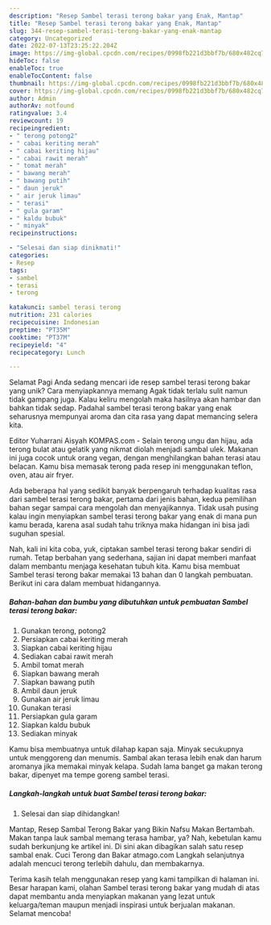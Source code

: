```yaml
---
description: "Resep Sambel terasi terong bakar yang Enak, Mantap"
title: "Resep Sambel terasi terong bakar yang Enak, Mantap"
slug: 344-resep-sambel-terasi-terong-bakar-yang-enak-mantap
category: Uncategorized
date: 2022-07-13T23:25:22.204Z
image: https://img-global.cpcdn.com/recipes/0998fb221d3bbf7b/680x482cq70/sambel-terasi-terong-bakar-foto-resep-utama.jpg
hideToc: false
enableToc: true
enableTocContent: false
thumbnail: https://img-global.cpcdn.com/recipes/0998fb221d3bbf7b/680x482cq70/sambel-terasi-terong-bakar-foto-resep-utama.jpg
cover: https://img-global.cpcdn.com/recipes/0998fb221d3bbf7b/680x482cq70/sambel-terasi-terong-bakar-foto-resep-utama.jpg
author: Admin
authorAv: notfound
ratingvalue: 3.4
reviewcount: 19
recipeingredient:
- " terong potong2"
- " cabai keriting merah"
- " cabai keriting hijau"
- " cabai rawit merah"
- " tomat merah"
- " bawang merah"
- " bawang putih"
- " daun jeruk"
- " air jeruk limau"
- " terasi"
- " gula garam"
- " kaldu bubuk"
- " minyak"
recipeinstructions:

- "Selesai dan siap dinikmati!"
categories:
- Resep
tags:
- sambel
- terasi
- terong

katakunci: sambel terasi terong 
nutrition: 231 calories
recipecuisine: Indonesian
preptime: "PT35M"
cooktime: "PT37M"
recipeyield: "4"
recipecategory: Lunch

---
```



Selamat Pagi Anda sedang mencari ide resep sambel terasi terong bakar yang unik? Cara menyiapkannya memang Agak tidak terlalu sulit namun tidak gampang juga. Kalau keliru mengolah maka hasilnya akan hambar dan bahkan tidak sedap. Padahal sambel terasi terong bakar yang enak seharusnya mempunyai aroma dan cita rasa yang dapat memancing selera kita.


Editor Yuharrani Aisyah KOMPAS.com - Selain terong ungu dan hijau, ada terong bulat atau gelatik yang nikmat diolah menjadi sambal ulek. Makanan ini juga cocok untuk orang vegan, dengan menghilangkan bahan terasi atau belacan. Kamu bisa memasak terong pada resep ini menggunakan teflon, oven, atau air fryer.

Ada beberapa hal yang sedikit banyak berpengaruh terhadap kualitas rasa dari sambel terasi terong bakar, pertama dari jenis bahan, kedua pemilihan bahan segar sampai cara mengolah dan menyajikannya. Tidak usah pusing kalau ingin menyiapkan sambel terasi terong bakar yang enak di mana pun kamu berada, karena asal sudah tahu triknya maka hidangan ini bisa jadi suguhan spesial.


Nah, kali ini kita coba, yuk, ciptakan sambel terasi terong bakar sendiri di rumah. Tetap berbahan yang sederhana, sajian ini dapat memberi manfaat dalam membantu menjaga kesehatan tubuh kita. Kamu bisa membuat Sambel terasi terong bakar memakai 13 bahan dan 0 langkah pembuatan. Berikut ini cara dalam membuat hidangannya.

<!--inarticleads1-->

##### Bahan-bahan dan bumbu yang dibutuhkan untuk pembuatan Sambel terasi terong bakar:

1. Gunakan  terong, potong2
1. Persiapkan  cabai keriting merah
1. Siapkan  cabai keriting hijau
1. Sediakan  cabai rawit merah
1. Ambil  tomat merah
1. Siapkan  bawang merah
1. Siapkan  bawang putih
1. Ambil  daun jeruk
1. Gunakan  air jeruk limau
1. Gunakan  terasi
1. Persiapkan  gula garam
1. Siapkan  kaldu bubuk
1. Sediakan  minyak


Kamu bisa membuatnya untuk dilahap kapan saja. Minyak secukupnya untuk menggoreng dan menumis. Sambal akan terasa lebih enak dan harum aromanya jika memakai minyak kelapa. Sudah lama banget ga makan terong bakar, dipenyet ma tempe goreng sambel terasi. 

<!--inarticleads2-->

##### Langkah-langkah untuk buat Sambel terasi terong bakar:


1. Selesai dan siap dihidangkan!

Mantap, Resep Sambal Terong Bakar yang Bikin Nafsu Makan Bertambah. Makan tanpa lauk sambal memang terasa hambar, ya? Nah, kebetulan kamu sudah berkunjung ke artikel ini. Di sini akan dibagikan salah satu resep sambal enak. Cuci Terong dan Bakar atmago.com Langkah selanjutnya adalah mencuci terong terlebih dahulu, dan membakarnya. 

Terima kasih telah menggunakan resep yang kami tampilkan di halaman ini. Besar harapan kami, olahan Sambel terasi terong bakar yang mudah di atas dapat membantu anda menyiapkan makanan yang lezat untuk keluarga/teman maupun menjadi inspirasi untuk berjualan makanan. Selamat mencoba!
